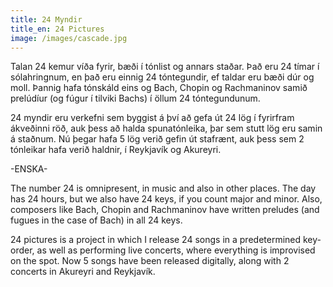 ```yaml
---
title: 24 Myndir
title_en: 24 Pictures
image: /images/cascade.jpg
---
```

Talan 24 kemur víða fyrir, bæði í tónlist og annars staðar. Það eru 24 tímar í sólahringnum, en það eru einnig 24 tóntegundir, ef taldar eru bæði dúr og moll. Þannig hafa tónskáld eins og Bach, Chopin og Rachmaninov samið prelúdíur (og fúgur í tilviki Bachs) í öllum 24 tóntegundunum. 

24 myndir eru verkefni sem byggist á því að gefa út 24 lög í fyrirfram ákveðinni röð, auk þess að halda spunatónleika, þar sem stutt lög eru samin á staðnum. Nú þegar hafa 5 lög verið gefin út stafrænt, auk þess sem 2 tónleikar hafa verið haldnir, í Reykjavík og Akureyri.

\-ENSKA-

The number 24 is omnipresent, in music and also in other places. The day has 24 hours, but we also have 24 keys, if you count major and minor. Also, composers like Bach, Chopin and Rachmaninov have written preludes (and fugues in the case of Bach) in all 24 keys. 

24 pictures is a project in which I release 24 songs in a predetermined key-order, as well as performing live concerts, where everything is improvised on the spot. Now 5 songs have been released digitally, along with 2 concerts in Akureyri and Reykjavík.
